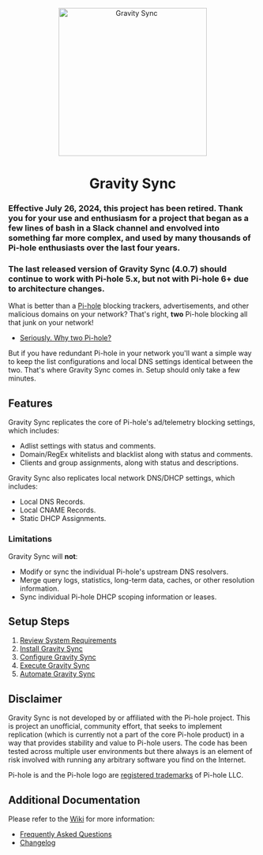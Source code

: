 <p align="center">
<img src="images/gs-logo.svg" width="300" alt="Gravity Sync">
</p>

<span align="center">

# Gravity Sync

</span>

### Effective July 26, 2024, this project has been retired. Thank you for your use and enthusiasm for a project that began as a few lines of bash in a Slack channel and envolved into something far more complex, and used by many thousands of Pi-hole enthusiasts over the last four years. 

### The last released version of Gravity Sync (4.0.7) should continue to work with Pi-hole 5.x, but not with Pi-hole 6+ due to architecture changes.

What is better than a [Pi-hole](https://github.com/pi-hole/pi-hole) blocking trackers, advertisements, and other malicious domains on your network? That's right, **two** Pi-hole blocking all that junk on your network!

- [Seriously. Why two Pi-hole?](https://github.com/vmstan/gravity-sync/wiki/Frequent-Questions#why-do-i-need-more-than-one-pi-hole)

But if you have redundant Pi-hole in your network you'll want a simple way to keep the list configurations and local DNS settings identical between the two. That's where Gravity Sync comes in. Setup should only take a few minutes.

## Features

Gravity Sync replicates the core of Pi-hole's ad/telemetry blocking settings, which includes:

- Adlist settings with status and comments.
- Domain/RegEx whitelists and blacklist along with status and comments.
- Clients and group assignments, along with status and descriptions.

Gravity Sync also replicates local network DNS/DHCP settings, which includes:

- Local DNS Records.
- Local CNAME Records.
- Static DHCP Assignments.

### Limitations

Gravity Sync will **not**:

- Modify or sync the individual Pi-hole's upstream DNS resolvers.
- Merge query logs, statistics, long-term data, caches, or other resolution information.
- Sync individual Pi-hole DHCP scoping information or leases.

## Setup Steps

1. [Review System Requirements](https://github.com/vmstan/gravity-sync/wiki/System-Requirements)
2. [Install Gravity Sync](https://github.com/vmstan/gravity-sync/wiki/Installing)
3. [Configure Gravity Sync](https://github.com/vmstan/gravity-sync/wiki/Installing#configuration)
4. [Execute Gravity Sync](https://github.com/vmstan/gravity-sync/wiki/Engaging)
5. [Automate Gravity Sync](https://github.com/vmstan/gravity-sync/wiki/Automation)

## Disclaimer

Gravity Sync is not developed by or affiliated with the Pi-hole project. This is project an unofficial, community effort, that seeks to implement replication (which is currently not a part of the core Pi-hole product) in a way that provides stability and value to Pi-hole users. The code has been tested across multiple user environments but there always is an element of risk involved with running any arbitrary software you find on the Internet.

Pi-hole is and the Pi-hole logo are [registered trademarks](https://pi-hole.net/trademark-rules-and-brand-guidelines/) of Pi-hole LLC.

## Additional Documentation

Please refer to the [Wiki](https://github.com/vmstan/gravity-sync/wiki) for more information:

- [Frequently Asked Questions](https://github.com/vmstan/gravity-sync/wiki/Frequent-Questions)
- [Changelog](https://github.com/vmstan/gravity-sync/wiki/Changelog)
